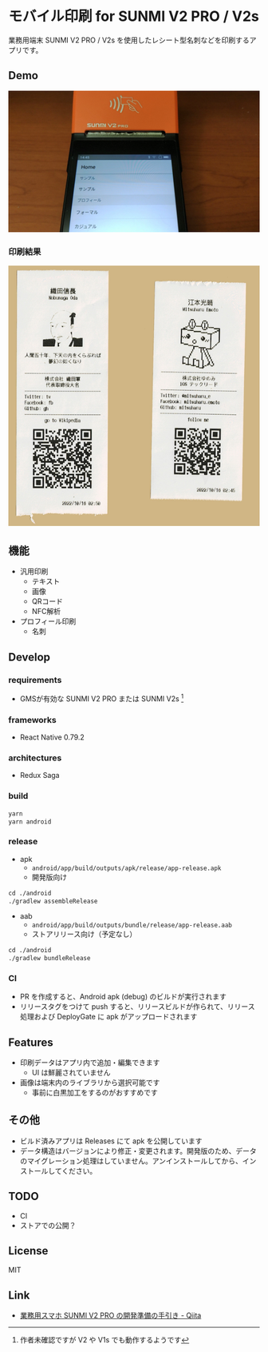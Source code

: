 # モバイル印刷 for SUNMI V2 PRO / V2s

業務用端末 SUNMI V2 PRO / V2s を使用したレシート型名刺などを印刷するアプリです。

## Demo

[![動作デモ動画](README_Images/thumbnail.png)](https://www.youtube.com/watch?v=s9HNWSZ2Gbo)

### 印刷結果

![印刷結果](README_Images/receipts.png)

## 機能

- 汎用印刷
  - テキスト
  - 画像
  - QRコード
  - NFC解析
- プロフィール印刷
  - 名刺

## Develop

### requirements

- GMSが有効な SUNMI V2 PRO または SUNMI V2s [^requirements-others]

[^requirements-others]: 作者未確認ですが V2 や V1s でも動作するようです

### frameworks

- React Native 0.79.2

### architectures

- Redux Saga

### build

```shell
yarn
yarn android
```

### release

- apk
  - `android/app/build/outputs/apk/release/app-release.apk`
  - 開発版向け

```shell
cd ./android
./gradlew assembleRelease
```

- aab
  - `android/app/build/outputs/bundle/release/app-release.aab`
  - ストアリリース向け（予定なし）

```shell
cd ./android
./gradlew bundleRelease
```

### CI

- PR を作成すると、Android apk (debug) のビルドが実行されます
- リリースタグをつけて push すると、リリースビルドが作られて、リリース処理および DeployGate に apk がアップロードされます

## Features

- 印刷データはアプリ内で追加・編集できます
  - UI は鮮麗されていません
- 画像は端末内のライブラリから選択可能です
  - 事前に白黒加工をするのがおすすめです

## その他

- ビルド済みアプリは Releases にて apk を公開しています
- データ構造はバージョンにより修正・変更されます。開発版のため、データのマイグレーション処理はしていません。アンインストールしてから、インストールしてください。

## TODO

- CI
- ストアでの公開？

## License

MIT

## Link

- [業務用スマホ SUNMI V2 PRO の開発準備の手引き - Qiita](https://qiita.com/mitsuharu_e/items/3f2add415136005da719)
